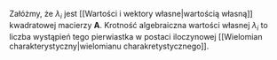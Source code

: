 Załóżmy, że $\lambda_i$ jest [[Wartości i wektory własne|wartością własną]] kwadratowej macierzy $\boldsymbol{A}$. Krotność algebraiczna wartości własnej $\lambda_i$ to liczba wystąpień tego pierwiastka w postaci iloczynowej [[Wielomian charakterystyczny|wielomianu charakretystycznego]].
